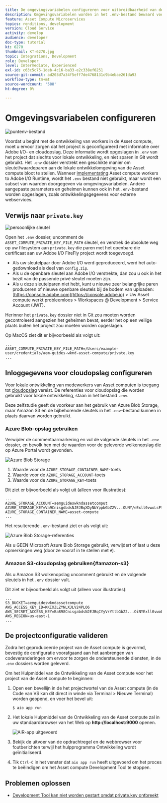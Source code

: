 ```yaml
---
title: De omgevingsvariabelen configureren voor uitbreidbaarheid van de Asset compute
description: Omgevingsvariabelen worden in het .env-bestand bewaard voor lokale ontwikkeling en worden gebruikt om gegevens over Adobe I/O en cloudopslag te verstrekken die vereist zijn voor lokale ontwikkeling.
feature: Asset Compute Microservices
topics: renditions, development
version: Cloud Service
activity: develop
audience: developer
doc-type: tutorial
kt: 6270
thumbnail: KT-6270.jpg
topic: Integrations, Development
role: Developer
level: Intermediate, Experienced
exl-id: c63c5c75-1deb-4c16-ba33-e2c338ef6251
source-git-commit: ad203d7a34f5eff7de4768131c9b4ebae261da93
workflow-type: tm+mt
source-wordcount: '588'
ht-degree: 0%

---
```


# Omgevingsvariabelen configureren

![puntenv-bestand](assets/environment-variables/dot-env-file.png)

Voordat u begint met de ontwikkeling van workers in de Asset compute, moet u ervoor zorgen dat het project is geconfigureerd met informatie over Adobe I/O- en cloudopslag. Deze informatie wordt opgeslagen in `.env` van het project dat slechts voor lokale ontwikkeling, en niet sparen in Git wordt gebruikt. Het `.env` dossier verstrekt een geschikte manier om sleutel/waardeparen aan de lokale ontwikkelomgeving van de Asset compute bloot te stellen. Wanneer [implementating](../deploy/runtime.md) Asset compute workers to Adobe I/O Runtime, wordt het `.env` bestand niet gebruikt, maar wordt een subset van waarden doorgegeven via omgevingsvariabelen. Andere aangepaste parameters en geheimen kunnen ook in het `.env`-bestand worden opgeslagen, zoals ontwikkelingsgegevens voor externe webservices.

## Verwijs naar `private.key`

![persoonlijke sleutel](assets/environment-variables/private-key.png)

Open het `.env` dossier, uncomment de `ASSET_COMPUTE_PRIVATE_KEY_FILE_PATH` sleutel, en verstrek de absolute weg op uw filesystem aan `private.key` die paren met het openbare die certificaat aan uw Adobe I/O FireFly project wordt toegevoegd.

+ Als uw sleutelpaar door Adobe I/O werd geproduceerd, werd het auto-gedownload als deel van `config.zip`.
+ Als u de openbare sleutel aan Adobe I/O verstrekte, dan zou u ook in het bezit van de passende privé sleutel moeten zijn.
+ Als u deze sleutelparen niet hebt, kunt u nieuwe zeer belangrijke paren produceren of nieuwe openbare sleutels bij de bodem van uploaden:
   [https://console.adobe.com](https://console.adobe.io) > Uw Asset compute werkt probleemloos > Workspaces @ Development > Service Account (JWT).

Herinner het `private.key` dossier niet in Git zou moeten worden gecontroleerd aangezien het geheimen bevat, eerder het op een veilige plaats buiten het project zou moeten worden opgeslagen.

Op MacOS ziet dit er bijvoorbeeld als volgt uit:

```
...
ASSET_COMPUTE_PRIVATE_KEY_FILE_PATH=/Users/example-user/credentials/aem-guides-wknd-asset-compute/private.key
...
```

## Inloggegevens voor cloudopslag configureren

Voor lokale ontwikkeling van medewerkers van Asset computen is toegang tot [cloudopslag](../set-up/accounts-and-services.md#cloud-storage) vereist. De referenties voor cloudopslag die worden gebruikt voor lokale ontwikkeling, staan in het bestand `.env`.

Deze zelfstudie geeft de voorkeur aan het gebruik van Azure Blob Storage, maar Amazon S3 en de bijbehorende sleutels in het `.env`-bestand kunnen in plaats daarvan worden gebruikt.

### Azure Blob-opslag gebruiken

Verwijder de commentaarmarkering en vul de volgende sleutels in het `.env` dossier, en bevolk hen met de waarden voor de geleverde wolkenopslag die op Azure Portal wordt gevonden.

![Azure Blob Storage](./assets/environment-variables/azure-portal-credentials.png)

1. Waarde voor de `AZURE_STORAGE_CONTAINER_NAME`-toets
1. Waarde voor de `AZURE_STORAGE_ACCOUNT`-toets
1. Waarde voor de `AZURE_STORAGE_KEY`-toets

Dit ziet er bijvoorbeeld als volgt uit (alleen voor illustraties):

```
...
AZURE_STORAGE_ACCOUNT=aemguideswkndassetcomput
AZURE_STORAGE_KEY=Va9CnisgdbdsNJEJBqXDyNbYppbGbZ2V...OUNY/eExll0vwoLsPt/OvbM+B7pkUdpEe7zJhg==
AZURE_STORAGE_CONTAINER_NAME=asset-compute
...
```

Het resulterende `.env`-bestand ziet er als volgt uit:

![Azure Blob Storage-referenties](assets/environment-variables/cloud-storage-credentials.png)

Als u GEEN Microsoft Azure Blob Storage gebruikt, verwijdert of laat u deze opmerkingen weg (door ze vooraf in te stellen met `#`).

### Amazon S3-cloudopslag gebruiken{#amazon-s3}

Als u Amazon S3 wolkenopslag uncomment gebruikt en de volgende sleutels in het `.env` dossier vult.

Dit ziet er bijvoorbeeld als volgt uit (alleen voor illustraties):

```
...
S3_BUCKET=aemguideswkndassetcompute
AWS_ACCESS_KEY_ID=KKIXZLZYNLXJLV24PLO6
AWS_SECRET_ACCESS_KEY=Ba898CnisgabdsNJEJBqCYyVrYttbGbZ2...OiNYExll0vwoLsPtOv
AWS_REGION=us-east-1
...
```

## De projectconfiguratie valideren

Zodra het geproduceerde project van de Asset compute is gevormd, bevestig de configuratie voorafgaand aan het aanbrengen van codeveranderingen om ervoor te zorgen de ondersteunende diensten, in de `.env` dossiers worden geleverd.

Om het Hulpmiddel van de Ontwikkeling van de Asset compute voor het project van de Asset compute te beginnen:

1. Open een bevellijn in de het projectwortel van de Asset compute (in de Code van VS kan dit direct in winde via Terminal > Nieuwe Terminal) worden geopend, en voer het bevel uit:

   ```
   $ aio app run
   ```

1. Het lokale Hulpmiddel van de Ontwikkeling van de Asset compute zal in uw standaardbrowser van het Web op __http://localhost:9000__ openen.

   ![AIR-app uitgevoerd](assets/environment-variables/aio-app-run.png)

1. Bekijk de uitvoer van de opdrachtregel en de webbrowser voor foutberichten terwijl het hulpprogramma Ontwikkeling wordt geïnitialiseerd.
1. Tik `Ctrl-C` in het venster dat `aio app run` heeft uitgevoerd om het proces te beëindigen om het Asset compute Development Tool te stoppen.

## Problemen oplossen

+ [Development Tool kan niet worden gestart omdat private.key ontbreekt](../troubleshooting.md#missing-private-key)
